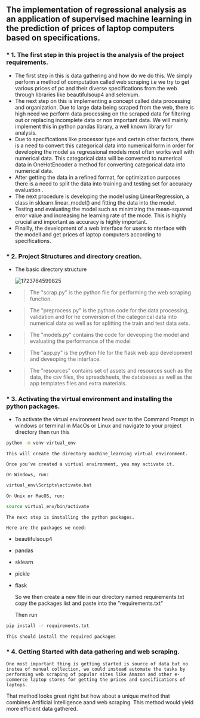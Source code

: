 ## The  implementation of regressional analysis as an application of supervised machine learning  in the prediction of prices of laptop computers based on specifications.

### * 1. The first step in this project is the analysis of the project requirements.

* The first step in this is data gathering and how do we do this. We simply perform  a method of computation called web scraping i.e we try to get various prices of pc and their diverse specifications from the web through libraries like beautifulsoup4 and selenium.
* The next step on this is implementing a concept called data processing and organization. Due to large data being scraped from the web, there is high need  we perform data processing on the scraped data for filtering out or replacing incomplete data or non  important data. We will mainly implement this in python pandas library, a well known library for analysis.
* Due to specifications like processor type and certain other factors, there is a need to convert this categorical data into numerical form in order for developing the model as regressional models most often works well with numerical data. This categorical data will be converted to numerical data in OneHotEncoder a method for converting categorical data into numerical data.
* After getting the data in a refined format, for optimization purposes there is a need to split the data into training and testing set  for accuracy evaluation .
* The next procedure is developing the model using LinearRegression, a class in sklearn.linear_model() and fitting the data into the model.
* Testing and evaluating the model such as minimizing the mean-squared error value and increasing he learning rate of the mode. This is highly crucial and important as accuracy is highly important.
* Finallly, the development of a web interface for users to nterface with the modell and get prices of laptop computers according to specifications.

### * 2. Project Structures and directory creation.

* The basic directory structure

  ![1723764599825](image/readme/1723764599825.png)
* > The "scrap.py" is the python file for performing the web scraping function.
  >
* > The "preprocess.py" is the python code for the data processing, validation and for he conversion of the categorical data into numerical data as well as for splitting the train and test data sets.
  >
* > The "models.py" contains the code for deveoping the model and evaluating the performance of the model
  >
* > The "app.py" is the python file for the flask web app development and deveoping the interface.
  >
* > The "resources" contains set of assets and resources such as the data, the csv files, the spreadsheets, the databases as well as the app templates files and extra materials.
  >

### * 3. Activating the virtual environment and installing the python packages.

* To activate the virtual environment head over to the Command Prompt in windows or terminal in MacOs or Linux and navigate to your project directory then run this

```bash
python -m venv virtual_env
```

    This will create the directory machine_learning virtual environment.

    Once you’ve created a virtual environment, you may activate it.

    On Windows, run:

```bash
virtual_env\Scripts\activate.bat
```

    On Unix or MacOS, run:

```bash
source virtual_env/bin/activate
```

    The next step is installing the python packages.

    Here are the packages we need:

* beautifulsoup4
* pandas
* sklearn
* pickle
* flask

  So we then create a new file in our directory named requirements.txt copy the packages list and paste into the "requirements.txt"

  Then run

```bash
pip install -r requirements.txt
```

    This should install the required packages

### * 4.  Getting Started with data gathering and web scraping.

    One most important thing is getting started is source of data but no instea of manual collection, we could instead automate the tasks by performing web scraping of popular sites like Amazon and other e-commerce laptop stores for getting the prices and specifications of laptops.

  That method looks great right but how about a unique method that combines Artificial Intelligence aand web scraping. This method would yield more efficient data gathered.
